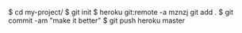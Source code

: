 $ cd my-project/
$ git init
$ heroku git:remote -a mznzj
 git add .
$ git commit -am "make it better"
$ git push heroku master
